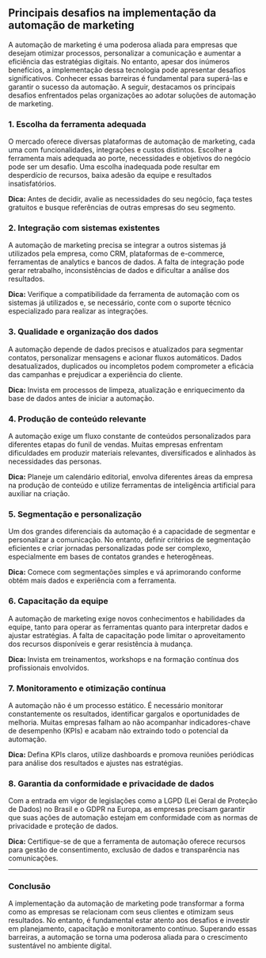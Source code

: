 
## Principais desafios na implementação da automação de marketing

A automação de marketing é uma poderosa aliada para empresas que desejam otimizar processos, personalizar a comunicação e aumentar a eficiência das estratégias digitais. No entanto, apesar dos inúmeros benefícios, a implementação dessa tecnologia pode apresentar desafios significativos. Conhecer essas barreiras é fundamental para superá-las e garantir o sucesso da automação. A seguir, destacamos os principais desafios enfrentados pelas organizações ao adotar soluções de automação de marketing.

### 1. Escolha da ferramenta adequada

O mercado oferece diversas plataformas de automação de marketing, cada uma com funcionalidades, integrações e custos distintos. Escolher a ferramenta mais adequada ao porte, necessidades e objetivos do negócio pode ser um desafio. Uma escolha inadequada pode resultar em desperdício de recursos, baixa adesão da equipe e resultados insatisfatórios.

**Dica:** Antes de decidir, avalie as necessidades do seu negócio, faça testes gratuitos e busque referências de outras empresas do seu segmento.

### 2. Integração com sistemas existentes

A automação de marketing precisa se integrar a outros sistemas já utilizados pela empresa, como CRM, plataformas de e-commerce, ferramentas de analytics e bancos de dados. A falta de integração pode gerar retrabalho, inconsistências de dados e dificultar a análise dos resultados.

**Dica:** Verifique a compatibilidade da ferramenta de automação com os sistemas já utilizados e, se necessário, conte com o suporte técnico especializado para realizar as integrações.

### 3. Qualidade e organização dos dados

A automação depende de dados precisos e atualizados para segmentar contatos, personalizar mensagens e acionar fluxos automáticos. Dados desatualizados, duplicados ou incompletos podem comprometer a eficácia das campanhas e prejudicar a experiência do cliente.

**Dica:** Invista em processos de limpeza, atualização e enriquecimento da base de dados antes de iniciar a automação.

### 4. Produção de conteúdo relevante

A automação exige um fluxo constante de conteúdos personalizados para diferentes etapas do funil de vendas. Muitas empresas enfrentam dificuldades em produzir materiais relevantes, diversificados e alinhados às necessidades das personas.

**Dica:** Planeje um calendário editorial, envolva diferentes áreas da empresa na produção de conteúdo e utilize ferramentas de inteligência artificial para auxiliar na criação.

### 5. Segmentação e personalização

Um dos grandes diferenciais da automação é a capacidade de segmentar e personalizar a comunicação. No entanto, definir critérios de segmentação eficientes e criar jornadas personalizadas pode ser complexo, especialmente em bases de contatos grandes e heterogêneas.

**Dica:** Comece com segmentações simples e vá aprimorando conforme obtém mais dados e experiência com a ferramenta.

### 6. Capacitação da equipe

A automação de marketing exige novos conhecimentos e habilidades da equipe, tanto para operar as ferramentas quanto para interpretar dados e ajustar estratégias. A falta de capacitação pode limitar o aproveitamento dos recursos disponíveis e gerar resistência à mudança.

**Dica:** Invista em treinamentos, workshops e na formação contínua dos profissionais envolvidos.

### 7. Monitoramento e otimização contínua

A automação não é um processo estático. É necessário monitorar constantemente os resultados, identificar gargalos e oportunidades de melhoria. Muitas empresas falham ao não acompanhar indicadores-chave de desempenho (KPIs) e acabam não extraindo todo o potencial da automação.

**Dica:** Defina KPIs claros, utilize dashboards e promova reuniões periódicas para análise dos resultados e ajustes nas estratégias.

### 8. Garantia da conformidade e privacidade de dados

Com a entrada em vigor de legislações como a LGPD (Lei Geral de Proteção de Dados) no Brasil e o GDPR na Europa, as empresas precisam garantir que suas ações de automação estejam em conformidade com as normas de privacidade e proteção de dados.

**Dica:** Certifique-se de que a ferramenta de automação oferece recursos para gestão de consentimento, exclusão de dados e transparência nas comunicações.

---

### Conclusão

A implementação da automação de marketing pode transformar a forma como as empresas se relacionam com seus clientes e otimizam seus resultados. No entanto, é fundamental estar atento aos desafios e investir em planejamento, capacitação e monitoramento contínuo. Superando essas barreiras, a automação se torna uma poderosa aliada para o crescimento sustentável no ambiente digital.
```
